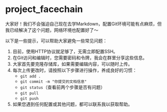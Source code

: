 # project_facechain

大家好！我们不会强迫自己现在去学Markdown，配置Git环境可能有点麻烦，但我已经解决了这个问题，网络环境也配置好了～

以下是一些提示，可以帮助大家避免一些常见问题：

1. 目前，使用HTTP协议就足够了，无需立即配置SSH。
2. 在Git访问和编辑时，您需要密码和令牌，我会在群里分享这些信息。
3. 大家首先要克隆存储库，如果需要编辑内容，可以随时上传。
4. 每次上传更改时，请按照以下步骤进行操作，养成良好的习惯：
   - `git add .`
   - `git commit -m "你提交的文档信息"`
   - `git status`（查看前两个步骤是否有问题）
   - `git pull`
   - `git push`
5. 如果您遇到任何配置或其他问题，都可以联系我以获取帮助。
